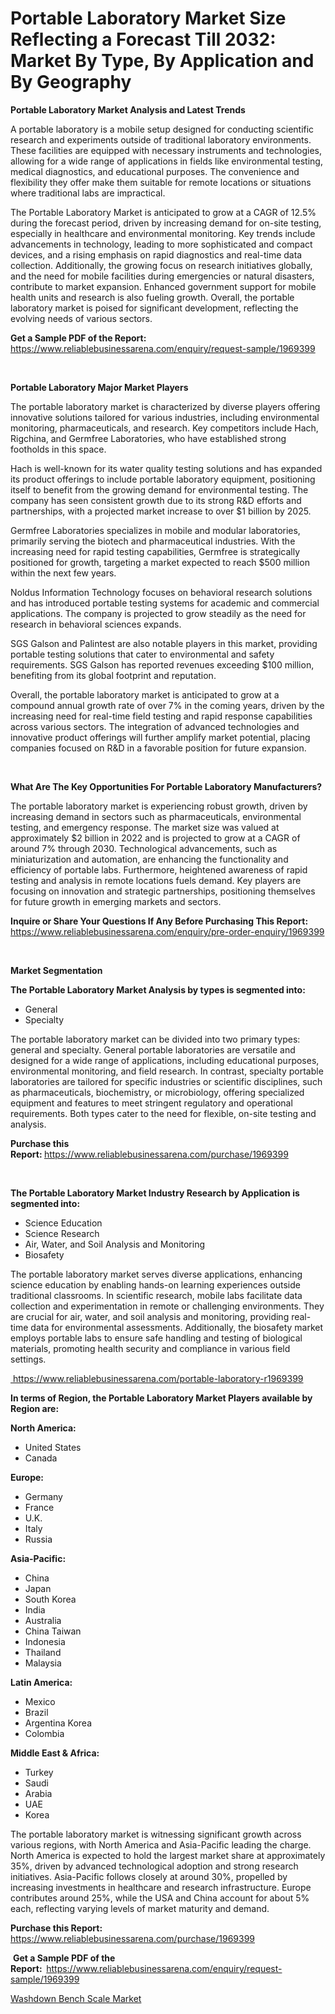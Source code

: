 <p><h1>Portable Laboratory Market Size Reflecting a Forecast Till 2032: Market By Type, By Application and By Geography</h1></p><p><strong>Portable Laboratory Market Analysis and Latest Trends</strong></p>
<p><p>A portable laboratory is a mobile setup designed for conducting scientific research and experiments outside of traditional laboratory environments. These facilities are equipped with necessary instruments and technologies, allowing for a wide range of applications in fields like environmental testing, medical diagnostics, and educational purposes. The convenience and flexibility they offer make them suitable for remote locations or situations where traditional labs are impractical.</p><p>The Portable Laboratory Market is anticipated to grow at a CAGR of 12.5% during the forecast period, driven by increasing demand for on-site testing, especially in healthcare and environmental monitoring. Key trends include advancements in technology, leading to more sophisticated and compact devices, and a rising emphasis on rapid diagnostics and real-time data collection. Additionally, the growing focus on research initiatives globally, and the need for mobile facilities during emergencies or natural disasters, contribute to market expansion. Enhanced government support for mobile health units and research is also fueling growth. Overall, the portable laboratory market is poised for significant development, reflecting the evolving needs of various sectors.</p></p>
<p><strong>Get a Sample PDF of the Report:&nbsp;</strong> <a href="https://www.reliablebusinessarena.com/enquiry/request-sample/1969399?utm_campaign=2610&utm_medium=2&utm_source=Github&utm_content=ia&utm_term=20022025&utm_id=portable-laboratory">https://www.reliablebusinessarena.com/enquiry/request-sample/1969399</a></p>
<p>&nbsp;</p>
<p><strong>Portable Laboratory Major Market Players</strong></p>
<p><p>The portable laboratory market is characterized by diverse players offering innovative solutions tailored for various industries, including environmental monitoring, pharmaceuticals, and research. Key competitors include Hach, Rigchina, and Germfree Laboratories, who have established strong footholds in this space.</p><p>Hach is well-known for its water quality testing solutions and has expanded its product offerings to include portable laboratory equipment, positioning itself to benefit from the growing demand for environmental testing. The company has seen consistent growth due to its strong R&D efforts and partnerships, with a projected market increase to over $1 billion by 2025.</p><p>Germfree Laboratories specializes in mobile and modular laboratories, primarily serving the biotech and pharmaceutical industries. With the increasing need for rapid testing capabilities, Germfree is strategically positioned for growth, targeting a market expected to reach $500 million within the next few years.</p><p>Noldus Information Technology focuses on behavioral research solutions and has introduced portable testing systems for academic and commercial applications. The company is projected to grow steadily as the need for research in behavioral sciences expands.</p><p>SGS Galson and Palintest are also notable players in this market, providing portable testing solutions that cater to environmental and safety requirements. SGS Galson has reported revenues exceeding $100 million, benefiting from its global footprint and reputation.</p><p>Overall, the portable laboratory market is anticipated to grow at a compound annual growth rate of over 7% in the coming years, driven by the increasing need for real-time field testing and rapid response capabilities across various sectors. The integration of advanced technologies and innovative product offerings will further amplify market potential, placing companies focused on R&D in a favorable position for future expansion.</p></p>
<p>&nbsp;</p>
<p><strong>What Are The Key Opportunities For Portable Laboratory Manufacturers?</strong></p>
<p><p>The portable laboratory market is experiencing robust growth, driven by increasing demand in sectors such as pharmaceuticals, environmental testing, and emergency response. The market size was valued at approximately $2 billion in 2022 and is projected to grow at a CAGR of around 7% through 2030. Technological advancements, such as miniaturization and automation, are enhancing the functionality and efficiency of portable labs. Furthermore, heightened awareness of rapid testing and analysis in remote locations fuels demand. Key players are focusing on innovation and strategic partnerships, positioning themselves for future growth in emerging markets and sectors.</p></p>
<p><strong>Inquire or Share Your Questions If Any Before Purchasing This Report:</strong> <a href="https://www.reliablebusinessarena.com/enquiry/pre-order-enquiry/1969399?utm_campaign=2610&utm_medium=2&utm_source=Github&utm_content=ia&utm_term=20022025&utm_id=portable-laboratory">https://www.reliablebusinessarena.com/enquiry/pre-order-enquiry/1969399</a></p>
<p>&nbsp;</p>
<p><strong>Market Segmentation</strong></p>
<p><strong>The Portable Laboratory Market Analysis by types is segmented into:</strong></p>
<p><ul><li>General</li><li>Specialty</li></ul></p>
<p><p>The portable laboratory market can be divided into two primary types: general and specialty. General portable laboratories are versatile and designed for a wide range of applications, including educational purposes, environmental monitoring, and field research. In contrast, specialty portable laboratories are tailored for specific industries or scientific disciplines, such as pharmaceuticals, biochemistry, or microbiology, offering specialized equipment and features to meet stringent regulatory and operational requirements. Both types cater to the need for flexible, on-site testing and analysis.</p></p>
<p><strong>Purchase this Report:&nbsp;</strong><a href="https://www.reliablebusinessarena.com/purchase/1969399?utm_campaign=2610&utm_medium=2&utm_source=Github&utm_content=ia&utm_term=20022025&utm_id=portable-laboratory">https://www.reliablebusinessarena.com/purchase/1969399</a></p>
<p>&nbsp;</p>
<p><strong>The Portable Laboratory Market Industry Research by Application is segmented into:</strong></p>
<p><ul><li>Science Education</li><li>Science Research</li><li>Air, Water, and Soil Analysis and Monitoring</li><li>Biosafety</li></ul></p>
<p><p>The portable laboratory market serves diverse applications, enhancing science education by enabling hands-on learning experiences outside traditional classrooms. In scientific research, mobile labs facilitate data collection and experimentation in remote or challenging environments. They are crucial for air, water, and soil analysis and monitoring, providing real-time data for environmental assessments. Additionally, the biosafety market employs portable labs to ensure safe handling and testing of biological materials, promoting health security and compliance in various field settings.</p></p>
<p><a href="https://www.reliablebusinessarena.com/portable-laboratory-r1969399?utm_campaign=2610&utm_medium=2&utm_source=Github&utm_content=ia&utm_term=20022025&utm_id=portable-laboratory">&nbsp;https://www.reliablebusinessarena.com/portable-laboratory-r1969399</a></p>
<p><strong>In terms of Region, the Portable Laboratory Market Players available by Region are:</strong></p>
<p>
    <p> <strong> North America: </strong>
        <ul>
            <li>United States</li>
            <li>Canada</li>
        </ul>
        </p> 
    <p> <strong> Europe: </strong>
        <ul>
            <li>Germany</li>
            <li>France</li>
            <li>U.K.</li>
            <li>Italy</li>
            <li>Russia</li>
        </ul>
        </p> 
    <p> <strong> Asia-Pacific: </strong>
        <ul>
            <li>China</li>
            <li>Japan</li>
            <li>South Korea</li>
            <li>India</li>
            <li>Australia</li>
            <li>China Taiwan</li>
            <li>Indonesia</li>
            <li>Thailand</li>
            <li>Malaysia</li>
        </ul>
        </p> 
    <p> <strong> Latin America: </strong>
        <ul>
            <li>Mexico</li>
            <li>Brazil</li>
            <li>Argentina Korea</li>
            <li>Colombia</li>
        </ul>
        </p> 
    <p> <strong> Middle East & Africa: </strong>
        <ul>
            <li>Turkey</li>
            <li>Saudi</li>
            <li>Arabia</li>
            <li>UAE</li>
            <li>Korea</li>
        </ul>
    </p>
    </p>
<p><p>The portable laboratory market is witnessing significant growth across various regions, with North America and Asia-Pacific leading the charge. North America is expected to hold the largest market share at approximately 35%, driven by advanced technological adoption and strong research initiatives. Asia-Pacific follows closely at around 30%, propelled by increasing investments in healthcare and research infrastructure. Europe contributes around 25%, while the USA and China account for about 5% each, reflecting varying levels of market maturity and demand.</p></p>
<p><strong>Purchase this Report: </strong><a href="https://www.reliablebusinessarena.com/purchase/1969399?utm_campaign=2610&utm_medium=2&utm_source=Github&utm_content=ia&utm_term=20022025&utm_id=portable-laboratory">https://www.reliablebusinessarena.com/purchase/1969399</a></p>
<p>&nbsp;<strong>Get a Sample PDF of the Report:&nbsp;&nbsp;</strong><a href="https://www.reliablebusinessarena.com/enquiry/request-sample/1969399?utm_campaign=2610&utm_medium=2&utm_source=Github&utm_content=ia&utm_term=20022025&utm_id=portable-laboratory">https://www.reliablebusinessarena.com/enquiry/request-sample/1969399</a></p>
<p><strong></strong></p>
<p><p><a href="https://github.com/raffadongraffadong/Market-Research-Report-List-1/blob/main/washdown-bench-scale-market.md?utm_campaign=2610&utm_medium=2&utm_source=Github&utm_content=ia&utm_term=20022025&utm_id=portable-laboratory">Washdown Bench Scale Market</a></p></p>